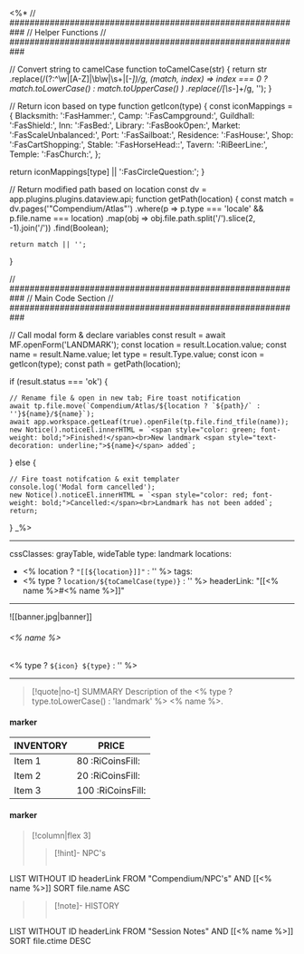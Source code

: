 <%*
// ###########################################################
//                        Helper Functions
// ###########################################################

// Convert string to camelCase
function toCamelCase(str) {
  return str
    .replace(/(?:^\w|[A-Z]|\b\w|\s+|[-_])/g, (match, index) =>
      index === 0 ? match.toLowerCase() : match.toUpperCase()
    )
    .replace(/[\s-_]+/g, '');
}

// Return icon based on type
function getIcon(type) {
  const iconMappings = {
    Blacksmith: ':FasHammer:',
    Camp: ':FasCampground:',
    Guildhall: ':FasShield:',
    Inn: ':FasBed:',
    Library: ':FasBookOpen:',
    Market: ':FasScaleUnbalanced:',
    Port: ':FasSailboat:',
    Residence: ':FasHouse:',
    Shop: ':FasCartShopping:',
    Stable: ':FasHorseHead::',
    Tavern: ':RiBeerLine:',
    Temple: ':FasChurch:',
  };

  return iconMappings[type] || ':FasCircleQuestion:';
}

// Return modified path based on location
const dv = app.plugins.plugins.dataview.api;
function getPath(location) {
	const match = dv.pages('"Compendium/Atlas"')
		.where(p => p.type === 'locale' && p.file.name === location)
		.map(obj => obj.file.path.split('/').slice(2, -1).join('/'))
		.find(Boolean);

	return match || '';
}

// ###########################################################
//                        Main Code Section
// ###########################################################

// Call modal form & declare variables
const result = await MF.openForm('LANDMARK');
const location = result.Location.value;
const name = result.Name.value;
let type = result.Type.value;
const icon = getIcon(type);
const path = getPath(location);

if (result.status === 'ok') {

    // Rename file & open in new tab; Fire toast notification
    await tp.file.move(`Compendium/Atlas/${location ? `${path}/` : ''}${name}/${name}`);
    await app.workspace.getLeaf(true).openFile(tp.file.find_tfile(name));
    new Notice().noticeEl.innerHTML = `<span style="color: green; font-weight: bold;">Finished!</span><br>New landmark <span style="text-decoration: underline;">${name}</span> added`;

} else {

    // Fire toast notifcation & exit templater
    console.log('Modal form cancelled');
    new Notice().noticeEl.innerHTML = `<span style="color: red; font-weight: bold;">Cancelled:</span><br>Landmark has not been added`;
    return;
}
_%>

---
cssClasses: grayTable, wideTable
type: landmark
locations:
 - <% location ? `"[[${location}]]"` : '' %>
tags:
 - <% type ? `location/${toCamelCase(type)}` : '' %>
headerLink: "[[<% name %>#<% name %>]]"
---

![[banner.jpg|banner]]
###### <% name %>
<span class="sub2"><% type ? `${icon} ${type}` : '' %></span>
___

> [!quote|no-t] SUMMARY
>Description of the <% type ? type.toLowerCase() : 'landmark' %> <% name %>.

#### marker
| INVENTORY                  | PRICE |
| -------------------------- | ----- |
| Item 1 | 80 <span class="goldcoin">:RiCoinsFill:</span>  |
| Item 2 | 20 <span class="silvercoin">:RiCoinsFill:</span>   |
| Item 3 | 100 <span class="coppercoin">:RiCoinsFill:</span>  |

<span class="clearfix"></span>

#### marker
> [!column|flex 3]
> > [!hint]-  NPC's
> >```dataview
LIST WITHOUT ID headerLink
FROM "Compendium/NPC's" AND [[<% name %>]]
SORT file.name ASC
> 
>> [!note]- HISTORY
>>```dataview
LIST WITHOUT ID headerLink
FROM "Session Notes" AND [[<% name %>]]
SORT file.ctime DESC